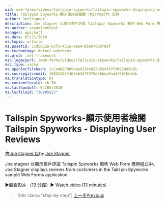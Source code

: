 ```yaml
---
uid: web-forms/videos/tailspin-spyworks/tailspin-spyworks-displaying-user-reviews
title: Tailspin Spyworks-顯示使用者檢閱 |Microsoft 文件
author: JoeStagner
description: Joe stagner 以顯示客戶評論 Tailspin Spyworks 範例 Web Form 應用程式中。
ms.author: aspnetcontent
manager: wpickett
ms.date: 07/21/2010
ms.topic: article
ms.assetid: 55d5652a-bcf3-451e-89e4-8b907d88708f
ms.technology: dotnet-webforms
ms.prod: .net-framework
msc.legacyurl: /web-forms/videos/tailspin-spyworks/tailspin-spyworks-displaying-user-reviews
msc.type: video
ms.openlocfilehash: 2c144823885a0a63364822d954fd7f39910d0bd1
ms.sourcegitcommit: f8852267f463b62d7f975e56bea9aa3f68fbbdeb
ms.translationtype: MT
ms.contentlocale: zh-TW
ms.lasthandoff: 04/06/2018
ms.locfileid: "30895923"
---
```

<a name="tailspin-spyworks---displaying-user-reviews"></a><span data-ttu-id="83aef-103">Tailspin Spyworks-顯示使用者檢閱</span><span class="sxs-lookup"><span data-stu-id="83aef-103">Tailspin Spyworks - Displaying User Reviews</span></span>
====================
<span data-ttu-id="83aef-104">由[Joe stagner 以](https://github.com/JoeStagner)</span><span class="sxs-lookup"><span data-stu-id="83aef-104">by [Joe Stagner](https://github.com/JoeStagner)</span></span>

<span data-ttu-id="83aef-105">Joe stagner 以顯示客戶評論 Tailspin Spyworks 範例 Web Form 應用程式中。</span><span class="sxs-lookup"><span data-stu-id="83aef-105">Joe Stagner displays reviews from customers in the Tailspin Spyworks sample Web Forms application.</span></span>

[<span data-ttu-id="83aef-106">&#9654;觀看影片 （13 分鐘）</span><span class="sxs-lookup"><span data-stu-id="83aef-106">&#9654; Watch video (13 minutes)</span></span>](https://channel9.msdn.com/Blogs/ASP-NET-Site-Videos/tailspin-spyworks-displaying-user-reviews)

> [!div class="step-by-step"]
> [<span data-ttu-id="83aef-107">上一步</span><span class="sxs-lookup"><span data-stu-id="83aef-107">Previous</span></span>](tailspin-spyworks-adding-user-product-reviews.md)
